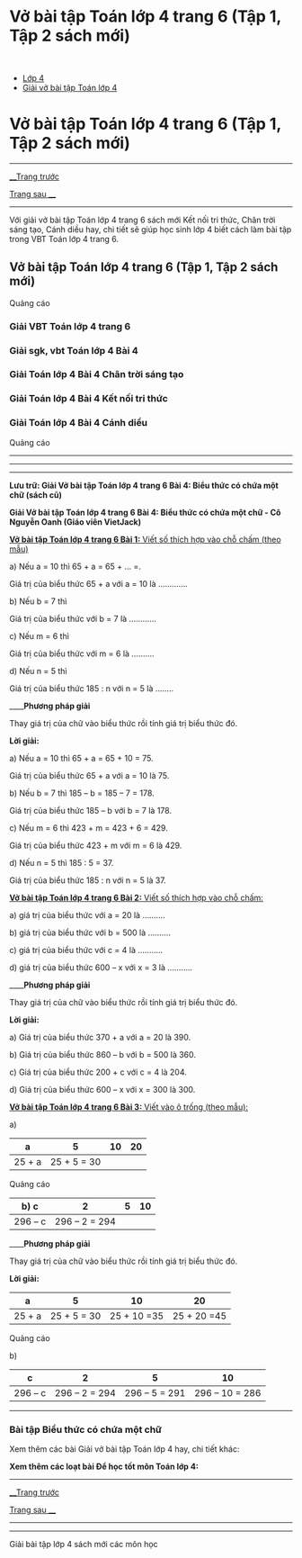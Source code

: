 # Vở bài tập Toán lớp 4 trang 6 (Tập 1, Tập 2 sách mới)

﻿

  * [Lớp 4](https://vietjack.com/series/lop-4.jsp)
  * [Giải vở bài tập Toán lớp 4](https://vietjack.com/giai-vo-bai-tap-toan-4/index.jsp)



# Vở bài tập Toán lớp 4 trang 6 (Tập 1, Tập 2 sách mới)

* * *

[__Trang trước](https://vietjack.com/giai-vo-bai-tap-toan-4/bai-3-on-tap-cac-so-den-100000-tiep-theo.jsp)

[Trang sau __](https://vietjack.com/giai-vo-bai-tap-toan-4/bai-5-luyen-tap.jsp)

* * *

Với giải vở bài tập Toán lớp 4 trang 6 sách mới Kết nối tri thức, Chân trời sáng tạo, Cánh diều hay, chi tiết sẽ giúp học sinh lớp 4 biết cách làm bài tập trong VBT Toán lớp 4 trang 6.

## Vở bài tập Toán lớp 4 trang 6 (Tập 1, Tập 2 sách mới)

Quảng cáo

### **Giải VBT Toán lớp 4 trang 6**

### **Giải sgk, vbt Toán lớp 4 Bài 4**

### **Giải Toán lớp 4 Bài 4 Chân trời sáng tạo**

### **Giải Toán lớp 4 Bài 4 Kết nối tri thức**

### **Giải Toán lớp 4 Bài 4 Cánh diều**

Quảng cáo

* * *

* * *

* * *

**Lưu trữ: Giải Vở bài tập Toán lớp 4 trang 6 Bài 4: Biểu thức có chứa một chữ (sách cũ)**

**Giải Vở bài tập Toán lớp 4 trang 6 Bài 4: Biểu thức có chứa một chữ - Cô Nguyễn Oanh (Giáo viên VietJack)**

[**Vở bài tập Toán lớp 4 trang 6 Bài 1:** Viết số thích hợp vào chỗ chấm (theo mẫu) ](https://vietjack.com/giai-vo-bai-tap-toan-4/bai-1-trang-6-vbt-toan-4-tap-1.jsp)

a) Nếu a = 10 thì 65 + a = 65 + … =.

Giá trị của biểu thức 65 + a với a = 10 là ………….

b) Nếu b = 7 thì

Giá trị của biểu thức với b = 7 là …………

c) Nếu m = 6 thì

Giá trị của biểu thức với m = 6 là ……….

d) Nếu n = 5 thì

Giá trị của biểu thức 185 : n với n = 5 là ……..

____**Phương pháp giải**

Thay giá trị của chữ vào biểu thức rồi tính giá trị biểu thức đó.

**Lời giải:**

a) Nếu a = 10 thì 65 + a = 65 + 10 = 75.

Giá trị của biểu thức 65 + a với a = 10 là 75.

b) Nếu b = 7 thì 185 – b = 185 – 7 = 178.

Giá trị của biểu thức 185 – b với b = 7 là 178.

c) Nếu m = 6 thì 423 + m = 423 + 6 = 429.

Giá trị của biểu thức 423 + m với m = 6 là 429.

d) Nếu n = 5 thì 185 : 5 = 37.

Giá trị của biểu thức 185 : n với n = 5 là 37.

[**Vở bài tập Toán lớp 4 trang 6 Bài 2:** Viết số thích hợp vào chỗ chấm: ](https://vietjack.com/giai-vo-bai-tap-toan-4/bai-2-trang-6-vbt-toan-4-tap-1.jsp)

a) giá trị của biểu thức với a = 20 là ……….

b) giá trị của biểu thức với b = 500 là ……….

c) giá trị của biểu thức với c = 4 là ………..

d) giá trị của biểu thức 600 – x với x = 3 là ………..

____**Phương pháp giải**

Thay giá trị của chữ vào biểu thức rồi tính giá trị biểu thức đó. 

**Lời giải:**

a) Giá trị của biểu thức 370 + a với a = 20 là 390.

b) Giá trị của biểu thức 860 – b với b = 500 là 360.

c) Giá trị của biểu thức 200 + c với c = 4 là 204.

d) Giá trị của biểu thức 600 – x với x = 300 là 300.

[**Vở bài tập Toán lớp 4 trang 6 Bài 3:** Viết vào ô trống (theo mẫu): ](https://vietjack.com/giai-vo-bai-tap-toan-4/bai-3-trang-6-vbt-toan-4-tap-1.jsp)

a)

a | 5 | 10 | 20  
---|---|---|---  
25 + a | 25 + 5 = 30 |  |   
  
Quảng cáo

b)  c | 2 | 5 | 10  
---|---|---|---  
296 – c | 296 – 2 = 294 |  |   
____**Phương pháp giải**

Thay giá trị của chữ vào biểu thức rồi tính giá trị biểu thức đó. 

**Lời giải:**

a | 5 | 10 | 20  
---|---|---|---  
25 + a | 25 + 5 = 30 | 25 + 10 =35 | 25 + 20 =45  
  
Quảng cáo

b)

c | 2 | 5 | 10  
---|---|---|---  
296 – c | 296 – 2 = 294 | 296 – 5 = 291 | 296 – 10 = 286  
  
* * *

### **Bài tập Biểu thức có chứa một chữ**

Xem thêm các bài Giải vở bài tập Toán lớp 4 hay, chi tiết khác:

**Xem thêm các loạt bài Để học tốt môn Toán lớp 4:**

* * *

[__Trang trước](https://vietjack.com/giai-vo-bai-tap-toan-4/bai-3-on-tap-cac-so-den-100000-tiep-theo.jsp)

[Trang sau __](https://vietjack.com/giai-vo-bai-tap-toan-4/bai-5-luyen-tap.jsp)

* * *

* * *

Giải bài tập lớp 4 sách mới các môn học
